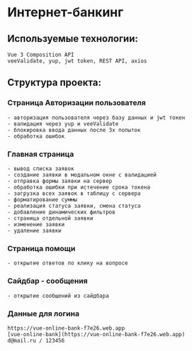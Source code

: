 # Интернет-банкинг

## Используемые технологии:
```
Vue 3 Composition API
veeValidate, yup, jwt token, REST API, axios
```

## Структура проекта:
### Страница Авторизации пользователя
```
- авторизация пользователя через базу данных и jwt токен 
- валидация через yup и veeValidate 
- блокировка ввода данных после 3х попыток
- обработка ошибок
```

### Главная страница
```
- вывод списка заявок
- создание заявки в модальном окне с валидацией
- отправка формы заявки на сервер
- обработка ошибки при истечение срока токена
- загрузка всех заявок в таблицу с сервера
- форматирование суммы
- реализация статуса заявки, смена статуса
- добавление динамических фильтров
- страница отдельной заявки
- изменение заявки
- удаление заявки
```

### Страница помощи
```
- открытие ответов по клику на вопросе
```

### Сайдбар - сообщения
```
- открытие сообщений из сайдбара
```

### Данные для логина
```
https://vue-online-bank-f7e26.web.app
[vue-online-bank](https://vue-online-bank-f7e26.web.app)
d@mail.ru / 123456
